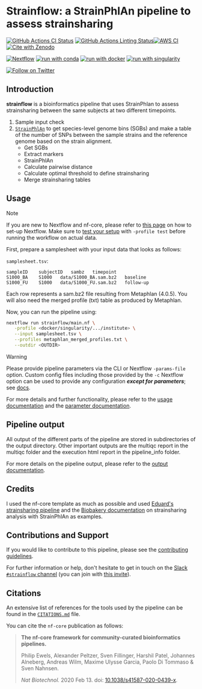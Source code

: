 <h1>Strainflow: a StrainPhlAn pipeline to assess strainsharing</h1>

[![GitHub Actions CI Status](https://github.com/nf-core/strainflow/actions/workflows/ci.yml/badge.svg)](https://github.com/nf-core/strainflow/actions/workflows/ci.yml)
[![GitHub Actions Linting Status](https://github.com/nf-core/strainflow/actions/workflows/linting.yml/badge.svg)](https://github.com/nf-core/strainflow/actions/workflows/linting.yml)[![AWS CI](https://img.shields.io/badge/CI%20tests-full%20size-FF9900?labelColor=000000&logo=Amazon%20AWS)](https://nf-co.re/strainflow/results)[![Cite with Zenodo](http://img.shields.io/badge/DOI-10.5281/zenodo.XXXXXXX-1073c8?labelColor=000000)](https://doi.org/10.5281/zenodo.XXXXXXX)

[![Nextflow](https://img.shields.io/badge/nextflow%20DSL2-%E2%89%A523.04.0-23aa62.svg)](https://www.nextflow.io/)
[![run with conda](http://img.shields.io/badge/run%20with-conda-3EB049?labelColor=000000&logo=anaconda)](https://docs.conda.io/en/latest/)
[![run with docker](https://img.shields.io/badge/run%20with-docker-0db7ed?labelColor=000000&logo=docker)](https://www.docker.com/)
[![run with singularity](https://img.shields.io/badge/run%20with-singularity-1d355c.svg?labelColor=000000)](https://sylabs.io/docs/)

[![Follow on Twitter](http://img.shields.io/badge/twitter-%40nf__core-1DA1F2?labelColor=000000&logo=twitter)](https://twitter.com/BarbaraVerhaar)

## Introduction

**strainflow** is a bioinformatics pipeline that uses StrainPhlan to assess strainsharing between the same subjects at two different timepoints.

1. Sample input check
2. [`StrainPhlAn`](https://github.com/biobakery/MetaPhlAn/wiki/StrainPhlAn-4) to get species-level genome bins (SGBs) and make a table of the number of SNPs between the sample strains and the reference genome based on the strain alignment.
    - Get SGBs
    - Extract markers
    - StrainPhlAn
    - Calculate pairwise distance
    - Calculate optimal threshold to define strainsharing
    - Merge strainsharing tables

## Usage

> [!NOTE]
> If you are new to Nextflow and nf-core, please refer to [this page](https://nf-co.re/docs/usage/installation) on how to set-up Nextflow. Make sure to [test your setup](https://nf-co.re/docs/usage/introduction#how-to-run-a-pipeline) with `-profile test` before running the workflow on actual data.

First, prepare a samplesheet with your input data that looks as follows:

`samplesheet.tsv`:

```tsv
sampleID	subjectID	sambz	timepoint
S1000_BA	S1000	data/S1000_BA.sam.bz2	baseline
S1000_FU	S1000	data/S1000_FU.sam.bz2	follow-up
```
Each row represents a sam.bz2 file resulting from Metaphlan (4.0.5). You will also need the merged profile (txt) table as produced by Metaphlan.

Now, you can run the pipeline using:

```bash
nextflow run strainflow/main.nf \
   -profile <docker/singularity/.../institute> \
   --input samplesheet.tsv \
   --profiles metaphlan_merged_profiles.txt \
   --outdir <OUTDIR>
```

> [!WARNING]
> Please provide pipeline parameters via the CLI or Nextflow `-params-file` option. Custom config files including those provided by the `-c` Nextflow option can be used to provide any configuration _**except for parameters**_;
> see [docs](https://nf-co.re/usage/configuration#custom-configuration-files).

For more details and further functionality, please refer to the [usage documentation](https://nf-co.re/strainflow/usage) and the [parameter documentation](https://nf-co.re/strainflow/parameters).

## Pipeline output
All output of the different parts of the pipeline are stored in subdirectories of the output directory. Other important outputs are the multiqc report in the multiqc folder and the execution html report in the pipeline_info folder.

For more details on the pipeline output, please refer to the [output documentation](https://github.com/barbarahelena/strainflow/blob/master/docs/output.md).

## Credits
I used the nf-core template as much as possible and used [Eduard's strainsharing pipeline](https://github.com/EvdVossen/Metagenomic_pipeline/tree/main) and the [Biobakery documentation](https://github.com/biobakery/MetaPhlAn/wiki/Strain-Sharing-Inference-(StrainPhlan-4.1)) on strainsharing analysis with StrainPhlAn as examples.

## Contributions and Support

If you would like to contribute to this pipeline, please see the [contributing guidelines](.github/CONTRIBUTING.md).

For further information or help, don't hesitate to get in touch on the [Slack `#strainflow` channel](https://nfcore.slack.com/channels/strainflow) (you can join with [this invite](https://nf-co.re/join/slack)).

## Citations
<!-- If you use nf-core/strainflow for your analysis, please cite it using the following doi: [10.5281/zenodo.XXXXXX](https://doi.org/10.5281/zenodo.XXXXXX) -->

<!-- TODO nf-core: Add bibliography of tools and data used in your pipeline -->

An extensive list of references for the tools used by the pipeline can be found in the [`CITATIONS.md`](CITATIONS.md) file.

You can cite the `nf-core` publication as follows:

> **The nf-core framework for community-curated bioinformatics pipelines.**
>
> Philip Ewels, Alexander Peltzer, Sven Fillinger, Harshil Patel, Johannes Alneberg, Andreas Wilm, Maxime Ulysse Garcia, Paolo Di Tommaso & Sven Nahnsen.
>
> _Nat Biotechnol._ 2020 Feb 13. doi: [10.1038/s41587-020-0439-x](https://dx.doi.org/10.1038/s41587-020-0439-x).
